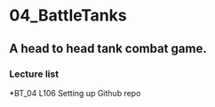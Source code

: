 # 04_BattleTanks

## A head to head tank combat game.

### Lecture list
*BT_04 L106 Setting up Github repo
